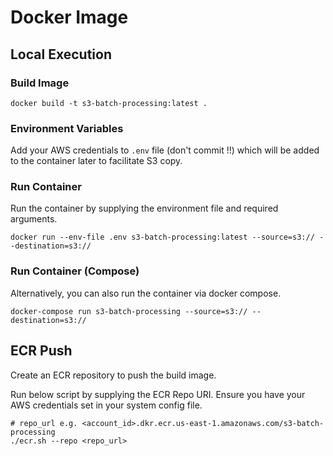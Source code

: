 # Docker Image

## Local Execution

### Build Image

```
docker build -t s3-batch-processing:latest .
```

### Environment Variables

Add your AWS credentials to `.env` file (don't commit !!) which will be added to the container later to facilitate S3 copy.

### Run Container

Run the container by supplying the environment file and required arguments.

```
docker run --env-file .env s3-batch-processing:latest --source=s3:// --destination=s3://
```

### Run Container (Compose)

Alternatively, you can also run the container via docker compose.

```
docker-compose run s3-batch-processing --source=s3:// --destination=s3://
```

## ECR Push

Create an ECR repository to push the build image.

Run below script by supplying the ECR Repo URI. Ensure you have your AWS credentials set in your system config file.

```
# repo_url e.g. <account_id>.dkr.ecr.us-east-1.amazonaws.com/s3-batch-processing
./ecr.sh --repo <repo_url>
```
